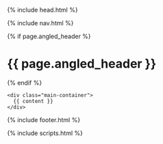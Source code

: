---
---
<!doctype html>
<html class="no-js" lang="en">

{% include head.html %}

<body>

  {% include nav.html %}

  <main>
    <div class="top-angled-background">
      <div class="background">
        {% if page.angled_header %}
          <div class="angled-header">
            <h1>{{ page.angled_header }}</h1>
          </div>
        {% endif %}
      </div>
    </div>

    <div class="main-container">
      {{ content }}
    </div>
  </main>

  {% include footer.html %}
</body>

{% include scripts.html %}

